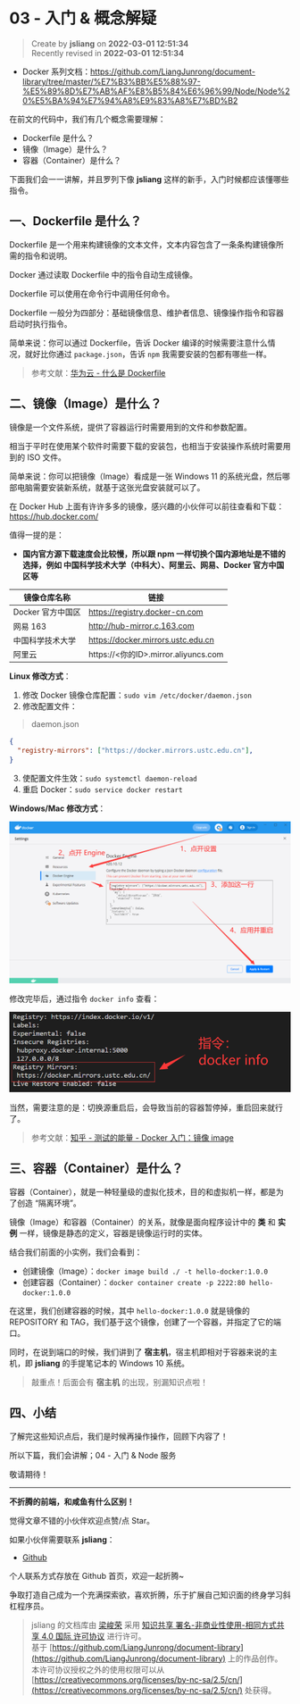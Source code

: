 03 - 入门 & 概念解疑
===

> Create by **jsliang** on **2022-03-01 12:51:34**  
> Recently revised in **2022-03-01 12:51:34**

* Docker 系列文档：https://github.com/LiangJunrong/document-library/tree/master/%E7%B3%BB%E5%88%97-%E5%89%8D%E7%AB%AF%E8%B5%84%E6%96%99/Node/Node%20%E5%BA%94%E7%94%A8%E9%83%A8%E7%BD%B2

在前文的代码中，我们有几个概念需要理解：

* Dockerfile 是什么？
* 镜像（Image）是什么？
* 容器（Container）是什么？

下面我们会一一讲解，并且罗列下像 **jsliang** 这样的新手，入门时候都应该懂哪些指令。

## 一、Dockerfile 是什么？

Dockerfile 是一个用来构建镜像的文本文件，文本内容包含了一条条构建镜像所需的指令和说明。

Docker 通过读取 Dockerfile 中的指令自动生成镜像。

Dockerfile 可以使用在命令行中调用任何命令。

Dockerfile 一般分为四部分：基础镜像信息、维护者信息、镜像操作指令和容器启动时执行指令。

简单来说：你可以通过 Dockerfile，告诉 Docker 编译的时候需要注意什么情况，就好比你通过 `package.json`，告诉 `npm` 我需要安装的包都有哪些一样。

> 参考文献：[华为云 - 什么是 Dockerfile](https://www.huaweicloud.com/zhishi/edu-arc-yys28.html)

## 二、镜像（Image）是什么？

镜像是一个文件系统，提供了容器运行时需要用到的文件和参数配置。

相当于平时在使用某个软件时需要下载的安装包，也相当于安装操作系统时需要用到的 ISO 文件。

简单来说：你可以把镜像（Image）看成是一张 Windows 11 的系统光盘，然后哪部电脑需要安装新系统，就基于这张光盘安装就可以了。

在 Docker Hub 上面有许许多多的镜像，感兴趣的小伙伴可以前往查看和下载：https://hub.docker.com/

值得一提的是：

* **国内官方源下载速度会比较慢，所以跟 npm 一样切换个国内源地址是不错的选择，例如 中国科学技术大学（中科大）、阿里云、网易、Docker 官方中国区等**

| 镜像仓库名称 | 链接 |
| --- | --- |
| Docker 官方中国区 | https://registry.docker-cn.com |
| 网易 163 | http://hub-mirror.c.163.com |
| 中国科学技术大学 | https://docker.mirrors.ustc.edu.cn |
| 阿里云 | https://<你的ID>.mirror.aliyuncs.com |

**Linux 修改方式**：

1. 修改 Docker 镜像仓库配置：`sudo vim /etc/docker/daemon.json`
2. 修改配置文件：

> daemon.json

```json
{
  "registry-mirrors": ["https://docker.mirrors.ustc.edu.cn"],
}
```

3. 使配置文件生效：`sudo systemctl daemon-reload` 
4. 重启 Docker：`sudo service docker restart`

**Windows/Mac 修改方式**：

![图](./img/Docker-demo-05.png)

修改完毕后，通过指令 `docker info` 查看：

![图](./img/Docker-demo-06.png)

当然，需要注意的是：切换源重启后，会导致当前的容器暂停掉，重启回来就行了。

> 参考文献：[知乎 - 测试的能量 - Docker 入门：镜像 image](https://zhuanlan.zhihu.com/p/144355897)

## 三、容器（Container）是什么？

容器（Container），就是一种轻量级的虚拟化技术，目的和虚拟机一样，都是为了创造 “隔离环境”。

镜像（Image）和容器（Container）的关系，就像是面向程序设计中的 **类** 和 **实例** 一样，镜像是静态的定义，容器是镜像运行时的实体。

结合我们前面的小实例，我们会看到：

* 创建镜像（Image）：`docker image build ./ -t hello-docker:1.0.0`
* 创建容器（Container）：`docker container create -p 2222:80 hello-docker:1.0.0`

在这里，我们创建容器的时候，其中 `hello-docker:1.0.0` 就是镜像的 REPOSITORY 和 TAG，我们基于这个镜像，创建了一个容器，并指定了它的端口。

同时，在说到端口的时候，我们讲到了 **宿主机**，宿主机即相对于容器来说的主机，即 **jsliang** 的手提笔记本的 Windows 10 系统。

> 敲重点！后面会有 **宿主机** 的出现，别漏知识点啦！

## 四、小结

了解完这些知识点后，我们是时候再操作操作，回顾下内容了！

所以下篇，我们会讲解；04 - 入门 & Node 服务

敬请期待！

---

**不折腾的前端，和咸鱼有什么区别！**

觉得文章不错的小伙伴欢迎点赞/点 Star。

如果小伙伴需要联系 **jsliang**：

* [Github](https://github.com/LiangJunrong/document-library)

个人联系方式存放在 Github 首页，欢迎一起折腾~

争取打造自己成为一个充满探索欲，喜欢折腾，乐于扩展自己知识面的终身学习斜杠程序员。

> jsliang 的文档库由 [梁峻荣](https://github.com/LiangJunrong) 采用 [知识共享 署名-非商业性使用-相同方式共享 4.0 国际 许可协议](http://creativecommons.org/licenses/by-nc-sa/4.0/) 进行许可。<br/>基于 [https://github.com/LiangJunrong/document-library](https://github.com/LiangJunrong/document-library) 上的作品创作。<br/>本许可协议授权之外的使用权限可以从 [https://creativecommons.org/licenses/by-nc-sa/2.5/cn/](https://creativecommons.org/licenses/by-nc-sa/2.5/cn/) 处获得。
